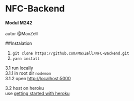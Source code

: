 # NFC-Backend
#### Modul M242
autor @MaxZell

##Instalation
1. ```git clone https://github.com/MaxZell/NFC-Backend.git```  
2. ```yarn install```  

3.1 run locally  <br />
 3.1.1 in root dir ```nodemon```  <br />
 3.1.2 open [http://localhost:5000](http://localhost:5000)
    
3.2 host on heroku  
 use [getting started with heroku](https://devcenter.heroku.com/articles/getting-started-with-nodejs?singlepage=true)
